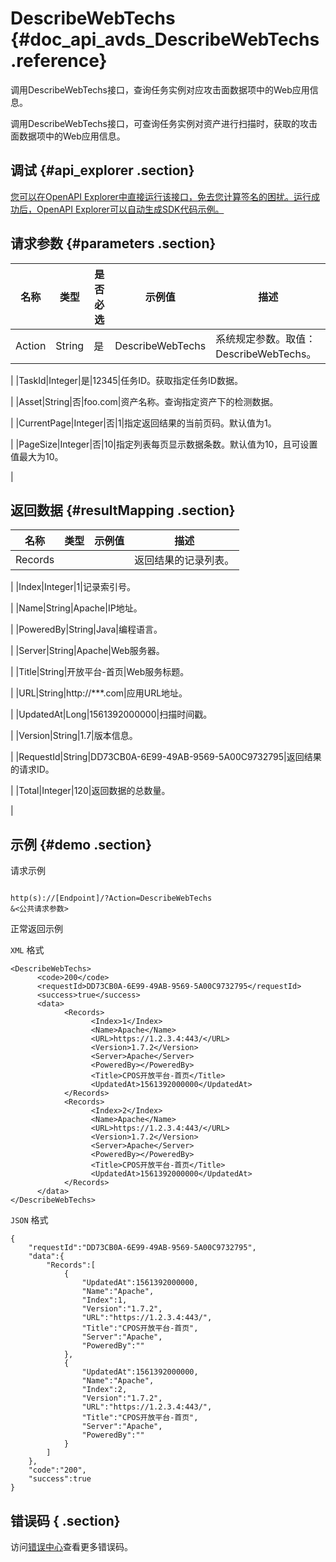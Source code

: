 # DescribeWebTechs {#doc_api_avds_DescribeWebTechs .reference}

调用DescribeWebTechs接口，查询任务实例对应攻击面数据项中的Web应用信息。

调用DescribeWebTechs接口，可查询任务实例对资产进行扫描时，获取的攻击面数据项中的Web应用信息。

## 调试 {#api_explorer .section}

[您可以在OpenAPI Explorer中直接运行该接口，免去您计算签名的困扰。运行成功后，OpenAPI Explorer可以自动生成SDK代码示例。](https://api.aliyun.com/#product=avds&api=DescribeWebTechs&type=RPC&version=2017-11-29)

## 请求参数 {#parameters .section}

|名称|类型|是否必选|示例值|描述|
|--|--|----|---|--|
|Action|String|是|DescribeWebTechs|系统规定参数。取值：DescribeWebTechs。

 |
|TaskId|Integer|是|12345|任务ID。获取指定任务ID数据。

 |
|Asset|String|否|foo.com|资产名称。查询指定资产下的检测数据。

 |
|CurrentPage|Integer|否|1|指定返回结果的当前页码。默认值为1。

 |
|PageSize|Integer|否|10|指定列表每页显示数据条数。默认值为10，且可设置值最大为10。

 |

## 返回数据 {#resultMapping .section}

|名称|类型|示例值|描述|
|--|--|---|--|
|Records| | |返回结果的记录列表。

 |
|Index|Integer|1|记录索引号。

 |
|Name|String|Apache|IP地址。

 |
|PoweredBy|String|Java|编程语言。

 |
|Server|String|Apache|Web服务器。

 |
|Title|String|开放平台-首页|Web服务标题。

 |
|URL|String|http://\*\*\*.com|应用URL地址。

 |
|UpdatedAt|Long|1561392000000|扫描时间戳。

 |
|Version|String|1.7|版本信息。

 |
|RequestId|String|DD73CB0A-6E99-49AB-9569-5A00C9732795|返回结果的请求ID。

 |
|Total|Integer|120|返回数据的总数量。

 |

## 示例 {#demo .section}

请求示例

``` {#request_demo}

http(s)://[Endpoint]/?Action=DescribeWebTechs
&<公共请求参数>

```

正常返回示例

`XML` 格式

``` {#xml_return_success_demo}
<DescribeWebTechs>
	  <code>200</code>
	  <requestId>DD73CB0A-6E99-49AB-9569-5A00C9732795</requestId>
	  <success>true</success>
	  <data>
		    <Records>
			      <Index>1</Index>
			      <Name>Apache</Name>
			      <URL>https://1.2.3.4:443/</URL>
			      <Version>1.7.2</Version>
			      <Server>Apache</Server>
			      <PoweredBy></PoweredBy>
			      <Title>CPOS开放平台-首页</Title>
			      <UpdatedAt>1561392000000</UpdatedAt>
		    </Records>
		    <Records>
			      <Index>2</Index>
			      <Name>Apache</Name>
			      <URL>https://1.2.3.4:443/</URL>
			      <Version>1.7.2</Version>
			      <Server>Apache</Server>
			      <PoweredBy></PoweredBy>
			      <Title>CPOS开放平台-首页</Title>
			      <UpdatedAt>1561392000000</UpdatedAt>
		    </Records>
	  </data>
</DescribeWebTechs>
```

`JSON` 格式

``` {#json_return_success_demo}
{
	"requestId":"DD73CB0A-6E99-49AB-9569-5A00C9732795",
	"data":{
		"Records":[
			{
				"UpdatedAt":1561392000000,
				"Name":"Apache",
				"Index":1,
				"Version":"1.7.2",
				"URL":"https://1.2.3.4:443/",
				"Title":"CPOS开放平台-首页",
				"Server":"Apache",
				"PoweredBy":""
			},
			{
				"UpdatedAt":1561392000000,
				"Name":"Apache",
				"Index":2,
				"Version":"1.7.2",
				"URL":"https://1.2.3.4:443/",
				"Title":"CPOS开放平台-首页",
				"Server":"Apache",
				"PoweredBy":""
			}
		]
	},
	"code":"200",
	"success":true
}
```

## 错误码 { .section}

访问[错误中心](https://error-center.alibabacloud.com/status/product/avds)查看更多错误码。

